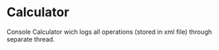 # Calculator
Console Calculator wich logs all operations (stored in xml file) through separate thread.
